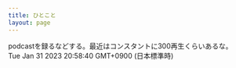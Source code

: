 ```yaml
---
title: ひとこと
layout: page
---
```

<div class="box" dt="1675166320030">
  podcastを録るなどする。最近はコンスタントに300再生くらいあるな。
  <div class="content is-small">Tue Jan 31 2023 20:58:40 GMT+0900 (日本標準時)</div>
</div>